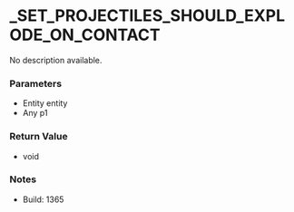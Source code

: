 # _SET_PROJECTILES_SHOULD_EXPLODE_ON_CONTACT

No description available.

### Parameters
* Entity entity
* Any p1

### Return Value
* void

### Notes
* Build: 1365


